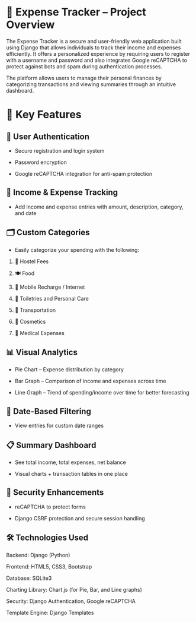 # 💼 Expense Tracker – Project Overview

The Expense Tracker is a secure and user-friendly web application built using Django that allows individuals to track their income and expenses efficiently. It offers a personalized experience by requiring users to register with a username and password and also integrates Google reCAPTCHA to protect against bots and spam during authentication processes.

The platform allows users to manage their personal finances by categorizing transactions and viewing summaries through an intuitive dashboard.
# 🚀 Key Features
## 🔐 User Authentication

- Secure registration and login system

- Password encryption

- Google reCAPTCHA integration for anti-spam protection

## 🧾 Income & Expense Tracking

- Add income and expense entries with amount, description, category, and date

## 🗂️ Custom Categories

- Easily categorize your spending with the following:

1. 🏨 Hostel Fees

2. 🍽️ Food

3. 📱 Mobile Recharge / Internet

4. 🧼 Toiletries and Personal Care

5. 🚌 Transportation

6. 💄 Cosmetics

7. 💊 Medical Expenses

## 📊 Visual Analytics

* Pie Chart – Expense distribution by category

* Bar Graph – Comparison of income and expenses across time

* Line Graph – Trend of spending/income over time for better forecasting

## 📅 Date-Based Filtering

- View entries for custom date ranges

## 📋 Summary Dashboard

- See total income, total expenses, net balance

- Visual charts + transaction tables in one place

## 🧠 Security Enhancements

- reCAPTCHA to protect forms

- Django CSRF protection and secure session handling

## 🛠 Technologies Used
Backend: Django (Python)

Frontend: HTML5, CSS3, Bootstrap

Database: SQLite3

Charting Library: Chart.js (for Pie, Bar, and Line graphs)

Security: Django Authentication, Google reCAPTCHA

Template Engine: Django Templates

 
